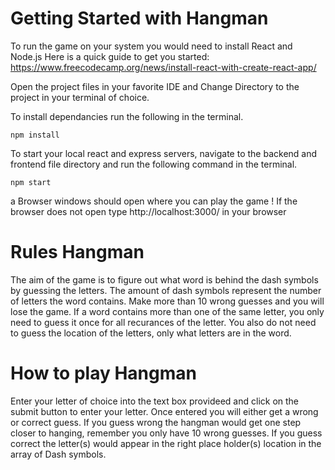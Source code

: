 # Getting Started with Hangman

To run the game on your system you would need to install React and Node.js
Here is a quick guide to get you started: https://www.freecodecamp.org/news/install-react-with-create-react-app/

Open the project files in your favorite IDE and Change Directory to the project in your terminal of choice.

To install dependancies run the following in the terminal.
```
npm install
```
To start your local react and express servers, navigate to the backend and frontend file directory and run the following command in the terminal.
```
npm start 
```
a Browser windows should open where you can play the game !
If the browser does not open type http://localhost:3000/ in your browser


# Rules Hangman

The aim of the game is to figure out what word is behind the dash symbols by guessing the letters. The amount of dash symbols represent the number of letters the word contains. Make more than 10 wrong guesses and you will lose the game.
If a word contains more than one of the same letter, you only need to guess it once for all recurances of the letter. You also do not need to guess the location of the letters, only what letters are in the word.

# How to play Hangman

Enter your letter of choice into the text box provideed and click on the submit button to enter your letter. Once entered you will either get a wrong or correct guess. If you guess wrong the hangman would get one step closer to hanging, remember you only have 10 wrong guesses. If you guess correct the letter(s) would appear in the right place holder(s) location in the array of Dash symbols.
